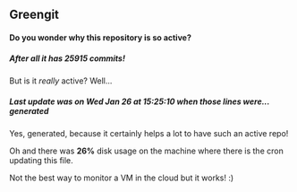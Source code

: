 ## Greengit

#### Do you wonder why this repository is so active?

##### After all it has 25915 commits!

But is it *really* active? Well...

##### Last update was on Wed Jan 26 at 15:25:10 when those lines were... generated

Yes, generated, because it certainly helps a lot to have such an active repo!

Oh and there was **26%** disk usage on the machine
where there is the cron updating this file.

Not the best way to monitor a VM in the cloud but it works! :)
